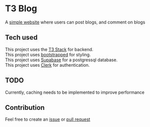 # T3 Blog

A [simple website](https://t3-blog-tau.vercel.app/) where users can post blogs, and comment on blogs

## Tech used

This project uses the [T3 Stack](https://create.t3.gg/) for backend.\
This project uses [bootstrapped](https://getbootstrap.com/) for styling.\
This project uses [Supabase](https://supabase.com/) for a postgressql database.\
This project uses [Clerk](https://clerk.com/) for authentication.

## TODO

Currently, caching needs to be implemented to improve performance

## Contribution

Feel free to create an [issue](https://github.com/JagTheFriend/T3-Blog/issues) or [pull request](https://github.com/JagTheFriend/T3-Blog/pulls)
